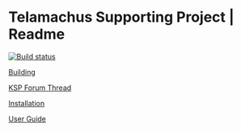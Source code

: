 Telamachus Supporting Project | Readme
=
[![Build status](https://ci.appveyor.com/api/projects/status/sbcv42lehc5lwade?svg=true)](https://ci.appveyor.com/project/DanGSun/telemachus-1)

[Building](https://github.com/richardbunt/Telemachus/wiki/Building)

[KSP Forum Thread](http://forum.kerbalspaceprogram.com/index.php?/topic/144482-113-2016-07-24-telemachus-telemetry-and-flight-control-in-the-web-browser/)

[Installation](https://github.com/richardbunt/Telemachus/wiki/Installation)

[User Guide](https://github.com/richardbunt/Telemachus/wiki/User-Guide)
